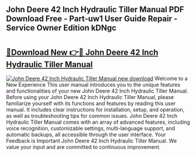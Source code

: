 ## John Deere 42 Inch Hydraulic Tiller Manual PDF Download Free - Part-uw1 User Guide Repair - Service Owner Edition kDNgc

# <h2><a href="http://bc89588.oget.top/?id=John+Deere+42+Inch+Hydraulic+Tiller+Manual">🔗Download New 👉🔴 John Deere 42 Inch Hydraulic Tiller Manual</a></h2>

[![John Deere 42 Inch Hydraulic Tiller Manual new download](https://i.imgur.com/5g1atiW.png)](http://bc89588.oget.top/?id=John+Deere+42+Inch+Hydraulic+Tiller+Manual)
Welcome to a New Experience This user manual introduces you to the unique features and functionalities of your new John Deere 42 Inch Hydraulic Tiller Manual. Before using your John Deere 42 Inch Hydraulic Tiller Manual, please familiarize yourself with its functions and features by reading this user manual. It includes clear instructions for installation, setup, and operation, as well as troubleshooting tips for common issues. John Deere 42 Inch Hydraulic Tiller Manual comes with an array of advanced features, including voice recognition, customizable settings, multi-language support, and automatic backups, all accessible through the user interface. Your Feedback is Important John Deere 42 Inch Hydraulic Tiller Manual. We value your input and are committed to continuous improvement.
